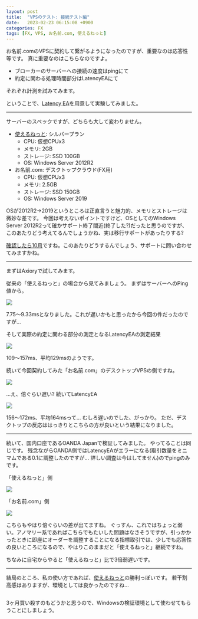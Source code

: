 ```yaml
---
layout: post
title:  "VPSのテスト: 接続テスト編"
date:   2023-02-23 06:15:08 +0900
categories: FX
tags: [FX, VPS, お名前.com, 使えるねっと]
---
```

お名前.comのVPSに契約して繋がるようになったのですが、重要なのは応答性等です。
真に重要なのはこちらなのですよ。

- ブローカーのサーバーへの接続の速度はpingにて
- 約定に関わる処理時間部分はLatencyEAにて

それぞれ計測を試みてみます。

ということで、[Latency EA](https://tasfx.net/2016/05/12/post-6450/)を用意して実験してみました。

---

サーバーのスペックですが、どちらも大して変わりません。

- [使えるねっと](https://www.tsukaeru.net/?token=83ge6cdj8a): シルバープラン
    - CPU: 仮想CPUx3
    - メモリ: 2GB
    - ストレージ: SSD 100GB
    - OS: Windows Server 2012R2
- お名前.com: デスクトップクラウド(FX用)
    - CPU: 仮想CPUx3
    - メモリ: 2.5GB
    - ストレージ: SSD 150GB
    - OS: Windows Server 2019

OSが2012R2→2019というところは正直言うと魅力的、メモリとストレージは微妙な差です。
今回は考えないポイントですけど、OSとしてのWindows Server 2012R2って確かサポート終了間近(終了した?)だったと思うのですが、このあたりどう考えてるんでしょうかね、実は移行サポートがあったりする?

[確認したら10月](https://learn.microsoft.com/ja-jp/lifecycle/products/windows-server-2012-r2)ですね。このあたりどうするんでしょう、サポートに問い合わせてみますかね。

---

まずはAxioryで試してみます。

従来の「使えるねっと」の場合から見てみましょう。
まずはサーバーへのPing値から。

![](/images/ping-tn-axiory.png)

7.75〜9.33msとなりました。これが遅いかもと思ったから今回の件だったのですが…

そして実際の約定に関わる部分の測定となるLatencyEAの測定結果

![](/images/latency-tn-axiory.png)

109〜157ms、平均129msのようです。

続いて今回契約してみた「お名前.com」のデスクトップVPSの側ですね。

![](/images/ping-on-axiory.png)

…え、倍ぐらい遅い? 続いてLatencyEA

![](/images/latency-on-axiory.png)

156〜172ms、平均164msって… むしろ遅いのでした、がっかり。
ただ、デスクトップの反応ははっきりとこちらの方が良いという結果になりました。

---

続いて、国内口座であるOANDA Japanで検証してみました。
やってることは同じです。
残念ながらOANDA側ではLatencyEAがエラーになる(取引数量をミニマムである0.1に調整したのですが… 詳しい調査は今はしてません)のでpingのみです。

「使えるねっと」側

![](/images/ping-tn-oanda.png)

「お名前.com」側

![](/images/ping-on-oanda.png)

こちらもやはり倍ぐらいの差が出てますね。
ぐっすん、これではちょっと弱い。アノマリー系であればこちらでもたいした問題はなさそうですが、引っかかったときに即座にオーダーを調整することになる指標取引では、少しでも応答性の良いところになるので、やはりこのままだと「使えるねっと」継続ですね。

ちなみに自宅からやると「使えるねっと」比で3倍弱遅いです。

---

結局のところ、私の使い方であれば、[使えるねっと](https://www.tsukaeru.net/?token=83ge6cdj8a)の勝利っぽいです。
若干割高感はありますが、環境としては良かったのですね…

<a href="https://www.tsukaeru.net/?token=83ge6cdj8a&banner=78e3adda-56b1-4ce6-929f-a5617b75a88e&rdp=cloud-vps">
  <img src="https://banner.tsukaeru.net/storage/79fa3aef-7478-4cd9-aeb9-9bb095cb8904/banners/vps_234_60?token=__TOKEN__" alt="" />
</a>

3ヶ月買い殺すのもどうかと思うので、Windowsの検証環境として使わせてもらうことにしましょう。


